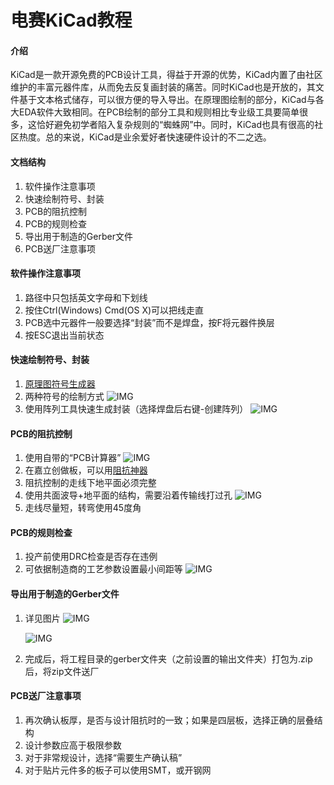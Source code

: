 # 电赛KiCad教程

#### 介绍

KiCad是一款开源免费的PCB设计工具，得益于开源的优势，KiCad内置了由社区维护的丰富元器件库，从而免去反复画封装的痛苦。同时KiCad也是开放的，其文件基于文本格式储存，可以很方便的导入导出。在原理图绘制的部分，KiCad与各大EDA软件大致相同。在PCB绘制的部分工具和规则相比专业级工具要简单很多，这恰好避免初学者陷入复杂规则的“蜘蛛网”中。同时，KiCad也具有很高的社区热度。总的来说，KiCad是业余爱好者快速硬件设计的不二之选。

#### 文档结构

1.  软件操作注意事项
2.  快速绘制符号、封装
3.  PCB的阻抗控制
4.  PCB的规则检查
5.  导出用于制造的Gerber文件
6.  PCB送厂注意事项

#### 软件操作注意事项

1.  路径中只包括英文字母和下划线
2.  按住Ctrl(Windows) Cmd(OS X)可以把线走直
3.  PCB选中元器件一般要选择“封装”而不是焊盘，按F将元器件换层
4.  按ESC退出当前状态

#### 快速绘制符号、封装

1.  [原理图符号生成器](http://kicad.rohrbacher.net/quicklib.php)
2.  两种符号的绘制方式
    ![IMG](./images/readme/two_symbol_styles.png)
3.  使用阵列工具快速生成封装（选择焊盘后右键-创建阵列）
    ![IMG](./images/readme/use_array_to_create_footprint.png)

#### PCB的阻抗控制

1.  使用自带的“PCB计算器”
    ![IMG](./images/readme/kicad_pcb_calculator_impedance.png)
2.  在嘉立创做板，可以用[阻抗神器](https://www.sz-jlc.com/weixin/calculation/impedance.html)
3.  阻抗控制的走线下地平面必须完整
4.  使用共面波导+地平面的结构，需要沿着传输线打过孔
    ![IMG](./images/readme/coplanar_waveguide_via_stitching.gif)
5.  走线尽量短，转弯使用45度角


#### PCB的规则检查

1.  投产前使用DRC检查是否存在违例
2.  可依据制造商的工艺参数设置最小间距等
    ![IMG](./images/readme/kicad_pcb_drc.png)

#### 导出用于制造的Gerber文件

1.  详见图片
    ![IMG](./images/readme/kicad_pcb_plot_gerber.png)

    ![IMG](./images/readme/kicad_pcb_gen_drill_file.png)
    
2.  完成后，将工程目录的gerber文件夹（之前设置的输出文件夹）打包为.zip后，将zip文件送厂

#### PCB送厂注意事项

1.  再次确认板厚，是否与设计阻抗时的一致；如果是四层板，选择正确的层叠结构
2.  设计参数应高于极限参数
3.  对于非常规设计，选择“需要生产确认稿”
4.  对于贴片元件多的板子可以使用SMT，或开钢网
